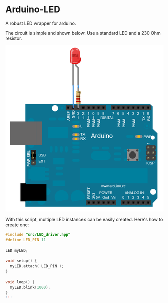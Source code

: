 # Arduino-LED
A robust LED wrapper for arduino.

The circuit is simple and shown below. Use a standard LED and a 230 Ohm resistor.

![](Images/Circuit.png)

With this script, multiple LED instances can be easily created. Here's how to create one:

```c++
#include "src/LED_driver.hpp"
#define LED_PIN 11

LED myLED;

void setup() {
  myLED.attach( LED_PIN );
}

void loop() {
  myLED.blink(1000);
}
'''
